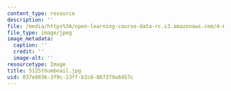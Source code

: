 ```yaml
---
content_type: resource
description: ''
file: /media/https%3A/open-learning-course-data-rc.s3.amazonaws.com/4-614-religious-architecture-and-islamic-cultures-fall-2002/037e88363f9c13ffb2c8867379a8457c_5125thumbnail.jpg
file_type: image/jpeg
image_metadata:
  caption: ''
  credit: ''
  image-alt: ''
resourcetype: Image
title: 5125thumbnail.jpg
uid: 037e8836-3f9c-13ff-b2c8-867379a8457c
---
```

